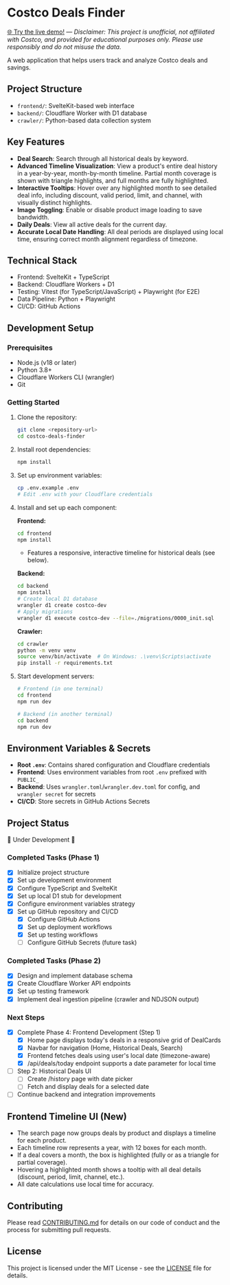 # Costco Deals Finder

[🌐 Try the live demo!](https://costco-deals-finder.pages.dev/) — _Disclaimer: This project is unofficial, not affiliated with Costco, and provided for educational purposes only. Please use responsibly and do not misuse the data._

A web application that helps users track and analyze Costco deals and savings.

## Project Structure

- `frontend/`: SvelteKit-based web interface
- `backend/`: Cloudflare Worker with D1 database
- `crawler/`: Python-based data collection system

## Key Features

- **Deal Search**: Search through all historical deals by keyword.
- **Advanced Timeline Visualization**: View a product's entire deal history in a year-by-year, month-by-month timeline. Partial month coverage is shown with triangle highlights, and full months are fully highlighted.
- **Interactive Tooltips**: Hover over any highlighted month to see detailed deal info, including discount, valid period, limit, and channel, with visually distinct highlights.
- **Image Toggling**: Enable or disable product image loading to save bandwidth.
- **Daily Deals**: View all active deals for the current day.
- **Accurate Local Date Handling**: All deal periods are displayed using local time, ensuring correct month alignment regardless of timezone.

## Technical Stack

- Frontend: SvelteKit + TypeScript
- Backend: Cloudflare Workers + D1
- Testing: Vitest (for TypeScript/JavaScript) + Playwright (for E2E)
- Data Pipeline: Python + Playwright
- CI/CD: GitHub Actions

## Development Setup

### Prerequisites

- Node.js (v18 or later)
- Python 3.8+
- Cloudflare Workers CLI (wrangler)
- Git

### Getting Started

1. Clone the repository:

   ```bash
   git clone <repository-url>
   cd costco-deals-finder
   ```

2. Install root dependencies:

   ```bash
   npm install
   ```

3. Set up environment variables:

   ```bash
   cp .env.example .env
   # Edit .env with your Cloudflare credentials
   ```

4. Install and set up each component:

   **Frontend:**

   ```bash
   cd frontend
   npm install
   ```

   - Features a responsive, interactive timeline for historical deals (see below).

   **Backend:**

   ```bash
   cd backend
   npm install
   # Create local D1 database
   wrangler d1 create costco-dev
   # Apply migrations
   wrangler d1 execute costco-dev --file=./migrations/0000_init.sql
   ```

   **Crawler:**

   ```bash
   cd crawler
   python -m venv venv
   source venv/bin/activate  # On Windows: .\venv\Scripts\activate
   pip install -r requirements.txt
   ```

5. Start development servers:

   ```bash
   # Frontend (in one terminal)
   cd frontend
   npm run dev

   # Backend (in another terminal)
   cd backend
   npm run dev
   ```

## Environment Variables & Secrets

- **Root `.env`**: Contains shared configuration and Cloudflare credentials
- **Frontend**: Uses environment variables from root `.env` prefixed with `PUBLIC_`
- **Backend**: Uses `wrangler.toml`/`wrangler.dev.toml` for config, and `wrangler secret` for secrets
- **CI/CD**: Store secrets in GitHub Actions Secrets

## Project Status

🚧 Under Development 🚧

### Completed Tasks (Phase 1)

- [x] Initialize project structure
- [x] Set up development environment
- [x] Configure TypeScript and SvelteKit
- [x] Set up local D1 stub for development
- [x] Configure environment variables strategy
- [x] Set up GitHub repository and CI/CD
  - [x] Configure GitHub Actions
  - [x] Set up deployment workflows
  - [x] Set up testing workflows
  - [ ] Configure GitHub Secrets (future task)

### Completed Tasks (Phase 2)

- [x] Design and implement database schema
- [x] Create Cloudflare Worker API endpoints
- [x] Set up testing framework
- [x] Implement deal ingestion pipeline (crawler and NDJSON output)

### Next Steps

- [x] Complete Phase 4: Frontend Development (Step 1)
  - [x] Home page displays today's deals in a responsive grid of DealCards
  - [x] Navbar for navigation (Home, Historical Deals, Search)
  - [x] Frontend fetches deals using user's local date (timezone-aware)
  - [x] /api/deals/today endpoint supports a date parameter for local time
- [ ] Step 2: Historical Deals UI
  - [ ] Create /history page with date picker
  - [ ] Fetch and display deals for a selected date
- [ ] Continue backend and integration improvements

## Frontend Timeline UI (New)

- The search page now groups deals by product and displays a timeline for each product.
- Each timeline row represents a year, with 12 boxes for each month.
- If a deal covers a month, the box is highlighted (fully or as a triangle for partial coverage).
- Hovering a highlighted month shows a tooltip with all deal details (discount, period, limit, channel, etc.).
- All date calculations use local time for accuracy.

## Contributing

Please read [CONTRIBUTING.md](CONTRIBUTING.md) for details on our code of conduct and the process for submitting pull requests.

## License

This project is licensed under the MIT License - see the [LICENSE](LICENSE) file for details.
